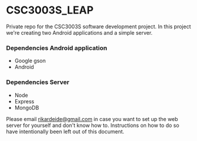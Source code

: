 CSC3003S_LEAP
=============

Private repo for the CSC3003S software development project. In this project we're creating two Android applications and a simple server.

### Dependencies Android application

- Google gson
- Android 

### Dependencies Server

- Node
- Express
- MongoDB

Please email rikardeide@gmail.com in case you want to set up the web server for yourself and don't know how to. Instructions on how to do so have intentionally been left out of this document.